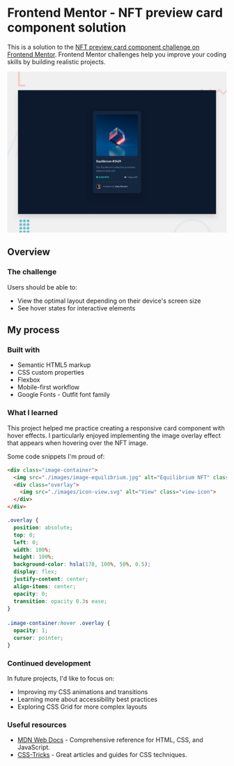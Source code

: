 # Frontend Mentor - NFT preview card component solution

This is a solution to the [NFT preview card component challenge on Frontend Mentor](https://www.frontendmentor.io/challenges/nft-preview-card-component-SbdUL_w0U). Frontend Mentor challenges help you improve your coding skills by building realistic projects.

![](./preview.jpg)

## Overview

### The challenge

Users should be able to:

- View the optimal layout depending on their device's screen size
- See hover states for interactive elements

## My process

### Built with

- Semantic HTML5 markup
- CSS custom properties
- Flexbox
- Mobile-first workflow
- Google Fonts - Outfit font family

### What I learned

This project helped me practice creating a responsive card component with hover effects. I particularly enjoyed implementing the image overlay effect that appears when hovering over the NFT image.

Some code snippets I'm proud of:

```html
<div class="image-container">
  <img src="./images/image-equilibrium.jpg" alt="Equilibrium NFT" class="nft-image">
  <div class="overlay">
    <img src="./images/icon-view.svg" alt="View" class="view-icon">
  </div>
</div>
```

```css
.overlay {
  position: absolute;
  top: 0;
  left: 0;
  width: 100%;
  height: 100%;
  background-color: hsla(178, 100%, 50%, 0.5);
  display: flex;
  justify-content: center;
  align-items: center;
  opacity: 0;
  transition: opacity 0.3s ease;
}

.image-container:hover .overlay {
  opacity: 1;
  cursor: pointer;
}
```

### Continued development

In future projects, I'd like to focus on:
- Improving my CSS animations and transitions
- Learning more about accessibility best practices
- Exploring CSS Grid for more complex layouts

### Useful resources

- [MDN Web Docs](https://developer.mozilla.org/en-US/) - Comprehensive reference for HTML, CSS, and JavaScript.
- [CSS-Tricks](https://css-tricks.com/) - Great articles and guides for CSS techniques.
